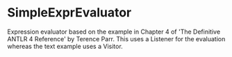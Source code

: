 SimpleExprEvaluator
===================
Expression evaluator based on the example in Chapter 4 of 'The Definitive ANTLR 4 Reference'
by Terence Parr.  This uses a Listener for the evaluation whereas the text example uses a 
Visitor.

